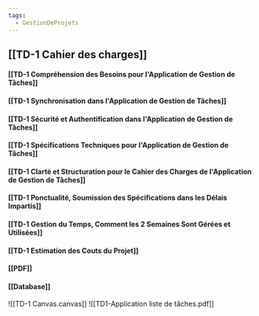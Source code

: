 ```yaml
---
tags:
  - GestionDeProjets
---
```

## [[TD-1 Cahier des charges]]
#### [[TD-1 Compréhension des Besoins pour l'Application de Gestion de Tâches]]

#### [[TD-1 Synchronisation dans l'Application de Gestion de Tâches]]
#### [[TD-1 Sécurité et Authentification dans l'Application de Gestion de Tâches]]
#### [[TD-1 Spécifications Techniques pour l'Application de Gestion de Tâches]]
#### [[TD-1 Clarté et Structuration pour le Cahier des Charges de l'Application de Gestion de Tâches]]
#### [[TD-1 Ponctualité, Soumission des Spécifications dans les Délais Impartis]]

#### [[TD-1 Gestion du Temps, Comment les 2 Semaines Sont Gérées et Utilisées]]
#### [[TD-1 Estimation des Couts du Projet]]

#### [[PDF]]
#### [[Database]]

![[TD-1 Canvas.canvas]]
![[TD1-Application liste de tâches.pdf]]